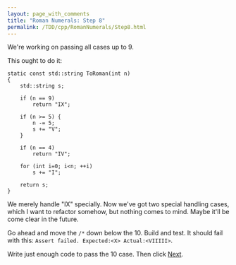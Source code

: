 ```yaml
---
layout: page_with_comments
title: "Roman Numerals: Step 8"
permalink: /TDD/cpp/RomanNumerals/Step8.html
---
```


We're working on passing all cases up to 9. 

This ought to do it:
```
static const std::string ToRoman(int n)
{
    std::string s;

    if (n == 9)
        return "IX";

    if (n >= 5) {
        n -= 5;
        s += "V";
    }

    if (n == 4)
        return "IV";

    for (int i=0; i<n; ++i)
        s += "I";

    return s;
}
```

We merely handle "IX" specially. Now we've got two special handling cases, which I want to refactor somehow, but nothing comes to mind. Maybe it'll be come clear in the future.

Go ahead and move the ```/*``` down below the 10. Build and test.  It should fail with this: ```Assert failed. Expected:<X> Actual:<VIIIII>```. 

Write just enough code to pass the 10 case. Then click [Next](Step9.html).
